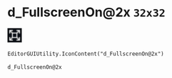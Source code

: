 # d_FullscreenOn@2x `32x32`
<img src="/img/d_FullscreenOn.png" width=32 height=32>

``` CSharp
EditorGUIUtility.IconContent("d_FullscreenOn@2x")
```
```
d_FullscreenOn@2x
```
